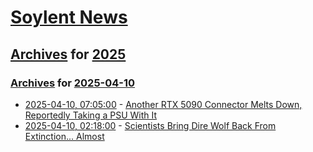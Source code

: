 # [Soylent News](../../../README.md)

## [Archives](../../index.md) for [2025](../index.md)

### [Archives](../../index.md) for [2025-04-10](index.md)

* [2025-04-10, 07:05:00](https://soylentnews.org/article.pl?sid=25/04/09/1157227&from=rss) - [Another RTX 5090 Connector Melts Down, Reportedly Taking a PSU With It](https://soylentnews.org/article.pl?sid=25/04/09/1157227&from=rss)
* [2025-04-10, 02:18:00](https://soylentnews.org/article.pl?sid=25/04/09/0034238&from=rss) - [Scientists Bring Dire Wolf Back From Extinction... Almost](https://soylentnews.org/article.pl?sid=25/04/09/0034238&from=rss)
